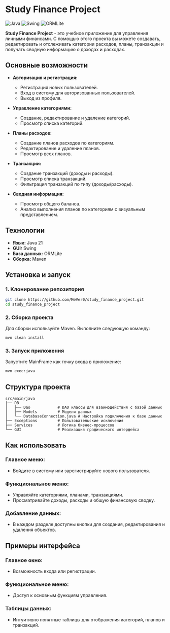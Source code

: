 # Study Finance Project

![Java](https://img.shields.io/badge/Java-21-blue) ![Swing](https://img.shields.io/badge/Swing-GUI-green) ![ORMLite](https://img.shields.io/badge/ORMLite-Database-orange)

**Study Finance Project** - это учебное приложение для управления личными финансами. С помощью этого проекта вы можете создавать, редактировать и отслеживать категории расходов, планы, транзакции и получать сводную информацию о доходах и расходах.

## Основные возможности
- **Авторизация и регистрация:**
    - Регистрация новых пользователей.
    - Вход в систему для авторизованных пользователей.
    - Выход из профиля.

- **Управление категориями:**
    - Создание, редактирование и удаление категорий.
    - Просмотр списка категорий.

- **Планы расходов:**
    - Создание планов расходов по категориям.
    - Редактирование и удаление планов.
    - Просмотр всех планов.

- **Транзакции:**
    - Создание транзакций (доходы и расходы).
    - Просмотр списка транзакций.
    - Фильтрация транзакций по типу (доходы/расходы).

- **Сводная информация:**
    - Просмотр общего баланса.
    - Анализ выполнения планов по категориям с визуальным представлением.

## Технологии
- **Язык:** Java 21
- **GUI:** Swing
- **База данных:** ORMLite
- **Сборка:** Maven

## Установка и запуск

### 1. Клонирование репозитория
```bash
git clone https://github.com/MeVer0/study_finance_project.git
cd study_finance_project
```

### 2. Сборка проекта
Для сборки используйте Maven. Выполните следующую команду:

```bash
mvn clean install
```

### 3. Запуск приложения
Запустите MainFrame как точку входа в приложение:
```bash
mvn exec:java
```

## Структура проекта
```
src/main/java
├── DB
│   ├── Dao            # DAO классы для взаимодействия с базой данных
│   ├── Models         # Модели данных
│   └── DatabaseConnection.java # Настройка подключения к базе данных
├── Exceptions         # Пользовательские исключения
├── Services           # Логика бизнес-процессов
└── GUI                # Реализация графического интерфейса
```

## Как использовать
### Главное меню:
- Войдите в систему или зарегистрируйте нового пользователя. 
### Функциональное меню:
- Управляйте категориями, планами, транзакциями.
- Просматривайте доходы, расходы и общую финансовую сводку. 
### Добавление данных:
- В каждом разделе доступны кнопки для создания, редактирования и удаления объектов.

## Примеры интерфейса
### Главное окно:
- Возможность входа или регистрации.
### Функциональное меню:
- Доступ к основным функциям управления.
### Таблицы данных:
- Интуитивно понятные таблицы для отображения категорий, планов и транзакций.
